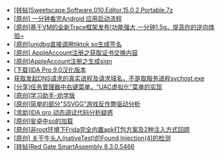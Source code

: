+ [[转帖]Sweetscape.Software.010.Editor.15.0.2.Portable.7z](https://bbs.kanxue.com/thread-286309.htm)
+ [[原创] 一分钟看完Android 应用启动流程](https://bbs.kanxue.com/thread-284686.htm)
+ [[原创]基于VM的全新Trace框架发布!功能强大,一分钟1.5g，提高你的逆向体验~](https://bbs.kanxue.com/thread-285471.htm)
+ [[原创]unidbg直接调用tiktok so生成签名](https://bbs.kanxue.com/thread-285623.htm)
+ [[原创] AppleAccount注册之获取证书交换内容](https://bbs.kanxue.com/thread-285944.htm)
+ [[原创]AppleAccount注册之生成sign](https://bbs.kanxue.com/thread-285959.htm)
+ [[下载]IDA Pro 9.0汉化版本](https://bbs.kanxue.com/thread-286332.htm)
+ [获取发起DNS请求的真实进程及请求域名，不是取服务进程svchost.exe](https://bbs.kanxue.com/thread-286593.htm)
+ [[分享]任务管理器中右键菜单，“UAC虚拟化”菜单的实现](https://bbs.kanxue.com/thread-284216.htm)
+ [[原创]学习助手-劝学版](https://bbs.kanxue.com/thread-286541.htm)
+ [[原创]简单的部分"SSVGG"游戏反作弊驱动分析](https://bbs.kanxue.com/thread-286409.htm)
+ [[求助]IDA pro 动态调试代码分析疑惑](https://bbs.kanxue.com/thread-286545.htm)
+ [[原创]安卓中so的加载](https://bbs.kanxue.com/thread-286004.htm)
+ [[原创]非root环境下Frida完全内置apk打包方案及2种注入方式回顾](https://bbs.kanxue.com/thread-284482.htm)
+ [[原创] 关于牛头人(nativeTest)的Found Injection(4)的检测](https://bbs.kanxue.com/thread-286580.htm)
+ [[转帖]Red Gate SmartAssembly 8.3.0.5466](https://bbs.kanxue.com/thread-283625.htm)
